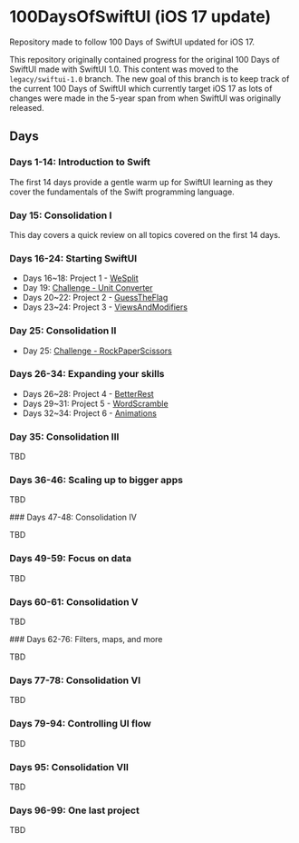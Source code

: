 
# 100DaysOfSwiftUI (iOS 17 update)

Repository made to follow 100 Days of SwiftUI updated for iOS 17.

This repository originally contained progress for the original 100 Days of SwiftUI made with SwiftUI 1.0. This content was moved to the `legacy/swiftui-1.0` branch. The new goal of this branch is to keep track of the current 100 Days of SwiftUI which currently target iOS 17 as lots of changes were made in the 5-year span from when SwiftUI was originally released.

## Days

### Days 1-14: Introduction to Swift

The first 14 days provide a gentle warm up for SwiftUI learning as they cover the fundamentals of the Swift programming language.

### Day 15: Consolidation I

This day covers a quick review on all topics covered on the first 14 days.

### Days 16-24: Starting SwiftUI

- Days 16~18: Project 1 - [WeSplit](Days/WeSplit)
- Day 19: [Challenge - Unit Converter](Challenges/UnitConverter)
- Days 20~22: Project 2 - [GuessTheFlag](Days/GuessTheFlag)
- Days 23~24: Project 3 - [ViewsAndModifiers](Days/ViewsAndModifiers)

### Day 25: Consolidation II

- Day 25: [Challenge - RockPaperScissors](Challenges/RockPaperScissors)

### Days 26-34: Expanding your skills

- Days 26~28: Project 4 - [BetterRest](Days/BetterRest)
- Days 29~31: Project 5 - [WordScramble](Days/WordScramble)
- Days 32~34: Project 6 - [Animations](Days/Animations)

### Day 35: Consolidation III

TBD

### Days 36-46: Scaling up to bigger apps

TBD

### Days 47-48: Consolidation IV

TBD

### Days 49-59: Focus on data

TBD

### Days 60-61: Consolidation V

TBD

### Days 62-76: Filters, maps, and more

TBD

### Days 77-78: Consolidation VI

TBD

### Days 79-94: Controlling UI flow

TBD


### Days 95: Consolidation VII

TBD

### Days 96-99: One last project

TBD
